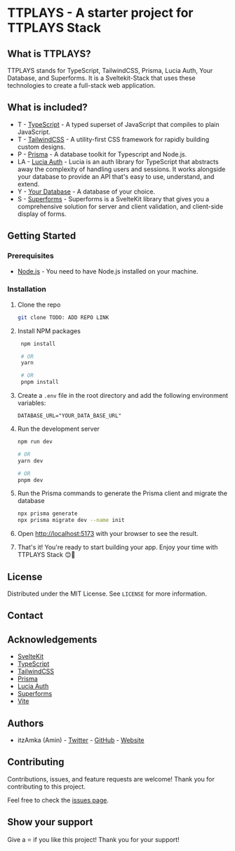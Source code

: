 # TTPLAYS - A starter project for TTPLAYS Stack

## What is TTPLAYS?

TTPLAYS stands for TypeScript, TailwindCSS, Prisma, Lucia Auth, Your Database, and Superforms. It is a Sveltekit-Stack that uses these technologies to create a full-stack web application.

## What is included?

- T - [TypeScript](https://www.typescriptlang.org/) - A typed superset of JavaScript that compiles to plain JavaScript.
- T - [TailwindCSS](https://tailwindcss.com/) - A utility-first CSS framework for rapidly building custom designs.
- P - [Prisma](https://www.prisma.io/) - A database toolkit for Typescript and Node.js.
- LA - [Lucia Auth](https://lucia-auth.com/) - Lucia is an auth library for TypeScript that abstracts away the complexity of handling users and sessions. It works alongside your database to provide an API that's easy to use, understand, and extend.
- Y - [Your Database](https://lucia-auth.com/basics/database) - A database of your choice.
- S - [Superforms](https://superforms.rocks/) - Superforms is a SvelteKit library that gives you a comprehensive solution for server and client validation, and client-side display of forms.

## Getting Started

### Prerequisites

- [Node.js](https://nodejs.org/en/) - You need to have Node.js installed on your machine.

### Installation

1. Clone the repo
   ```sh
   git clone TODO: ADD REPO LINK
   ```
2. Install NPM packages

   ```sh
    npm install

    # OR
    yarn

    # OR
    pnpm install
   ```

3. Create a `.env` file in the root directory and add the following environment variables:

   ```.env
   DATABASE_URL="YOUR_DATA_BASE_URL"
   ```

4. Run the development server

   ```sh
   npm run dev

   # OR
   yarn dev

   # OR
   pnpm dev
   ```

5. Run the Prisma commands to generate the Prisma client and migrate the database

   ```sh
   npx prisma generate
   npx prisma migrate dev --name init
   ```

6. Open [http://localhost:5173](http://localhost:5173) with your browser to see the result.

7. That's it! You're ready to start building your app. Enjoy your time with TTPLAYS Stack 😊🎉

## License

Distributed under the MIT License. See `LICENSE` for more information.

## Contact

## Acknowledgements

- [SvelteKit](https://kit.svelte.dev/)
- [TypeScript](https://www.typescriptlang.org/)
- [TailwindCSS](https://tailwindcss.com/)
- [Prisma](https://www.prisma.io/)
- [Lucia Auth](https://lucia-auth.com/)
- [Superforms](https://superforms.rocks/)
- [Vite](https://vitejs.dev/)

## Authors

- itzAmka (Amin) - [Twitter](https://twitter.com/itzAmka) - [GitHub](https://github.com/itzAmka) - [Website](https://amka.vercel.app)

## Contributing

Contributions, issues, and feature requests are welcome!
Thank you for contributing to this project.

Feel free to check the [issues page]().

## Show your support

Give a ⭐️ if you like this project!
Thank you for your support!
